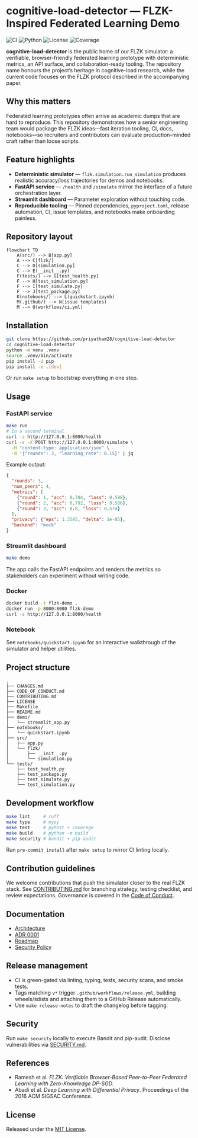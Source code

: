 # cognitive-load-detector — FLZK-Inspired Federated Learning Demo

![CI](https://github.com/priyatham28/cognitive-load-detector/actions/workflows/ci.yml/badge.svg)
![Python](https://img.shields.io/badge/python-3.10%2B-blue.svg)
![License](https://img.shields.io/badge/license-MIT-green.svg)
![Coverage](https://img.shields.io/badge/coverage-100%25-brightgreen.svg)

**cognitive-load-detector** is the public home of our FLZK simulator: a
verifiable, browser-friendly federated learning prototype with deterministic
metrics, an API surface, and collaboration-ready tooling. The repository name
honours the project’s heritage in cognitive-load research, while the current
code focuses on the FLZK protocol described in the accompanying paper.

## Why this matters
Federated learning prototypes often arrive as academic dumps that are hard to
reproduce. This repository demonstrates how a senior engineering team would
package the FLZK ideas—fast iteration tooling, CI, docs, notebooks—so recruiters
and contributors can evaluate production-minded craft rather than loose scripts.

## Feature highlights
- **Deterministic simulator** — `flzk.simulation.run_simulation` produces
  realistic accuracy/loss trajectories for demos and notebooks.
- **FastAPI service** — `/health` and `/simulate` mirror the interface of a
  future orchestration layer.
- **Streamlit dashboard** — Parameter exploration without touching code.
- **Reproducible tooling** — Pinned dependencies, `pyproject.toml`, release automation, CI, issue
  templates, and notebooks make onboarding painless.

## Repository layout
```mermaid
flowchart TD
    A(src/) --> B[app.py]
    A --> C[flzk/]
    C --> D[simulation.py]
    C --> E(__init__.py)
    F(tests/) --> G[test_health.py]
    F --> H[test_simulation.py]
    F --> I[test_simulate.py]
    F --> J[test_package.py]
    K(notebooks/) --> L(quickstart.ipynb)
    M(.github/) --> N(issue templates)
    M --> O(workflows/ci.yml)
```

## Installation
```bash
git clone https://github.com/priyatham28/cognitive-load-detector
cd cognitive-load-detector
python -m venv .venv
source .venv/bin/activate
pip install -U pip
pip install -e .[dev]
```
Or run `make setup` to bootstrap everything in one step.

## Usage
### FastAPI service
```bash
make run
# In a second terminal
curl -s http://127.0.0.1:8000/health
curl -s -X POST http://127.0.0.1:8000/simulate \
  -H "content-type: application/json" \
  -d '{"rounds": 3, "learning_rate": 0.15}' | jq
```
Example output:
```json
{
  "rounds": 3,
  "num_peers": 4,
  "metrics": [
    {"round": 1, "acc": 0.784, "loss": 0.598},
    {"round": 2, "acc": 0.792, "loss": 0.586},
    {"round": 3, "acc": 0.8, "loss": 0.574}
  ],
  "privacy": {"eps": 1.3585, "delta": 1e-05},
  "backend": "mock"
}
```

### Streamlit dashboard
```bash
make demo
```
The app calls the FastAPI endpoints and renders the metrics so stakeholders can
experiment without writing code.

### Docker
```bash
docker build -t flzk-demo .
docker run -p 8000:8000 flzk-demo
curl -s http://127.0.0.1:8000/health
```

### Notebook
See `notebooks/quickstart.ipynb` for an interactive walkthrough of the
simulator and helper utilities.

## Project structure
```
.
├── CHANGES.md
├── CODE_OF_CONDUCT.md
├── CONTRIBUTING.md
├── LICENSE
├── Makefile
├── README.md
├── demo/
│   └── streamlit_app.py
├── notebooks/
│   └── quickstart.ipynb
├── src/
│   ├── app.py
│   └── flzk/
│       ├── __init__.py
│       └── simulation.py
└── tests/
    ├── test_health.py
    ├── test_package.py
    ├── test_simulate.py
    └── test_simulation.py
```

## Development workflow
```bash
make lint     # ruff
make type     # mypy
make test     # pytest + coverage
make build    # python -m build
make security # bandit + pip-audit
```
Run `pre-commit install` after `make setup` to mirror CI linting locally.

## Contribution guidelines
We welcome contributions that push the simulator closer to the real FLZK stack.
See [CONTRIBUTING.md](CONTRIBUTING.md) for branching strategy, testing
checklist, and review expectations. Governance is covered in the
[Code of Conduct](CODE_OF_CONDUCT.md).

## Documentation
- [Architecture](docs/architecture.md)
- [ADR 0001](docs/adr/0001-initial-architecture.md)
- [Roadmap](docs/roadmap.md)
- [Security Policy](SECURITY.md)

## Release management
- CI is green-gated via linting, typing, tests, security scans, and smoke tests.
- Tags matching `v*` trigger `.github/workflows/release.yml`, building wheels/sdists and attaching them to a GitHub Release automatically.
- Use `make release-notes` to draft the changelog before tagging.

## Security
Run `make security` locally to execute Bandit and pip-audit. Disclose vulnerabilities via [SECURITY.md](SECURITY.md).

## References
- Ramesh et al. *FLZK: Verifiable Browser-Based Peer-to-Peer Federated Learning
  with Zero-Knowledge DP-SGD*.
- Abadi et al. *Deep Learning with Differential Privacy*. Proceedings of the
  2016 ACM SIGSAC Conference.

## License
Released under the [MIT License](LICENSE).
